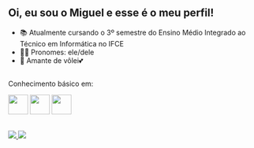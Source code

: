  ## Oi, eu sou o Miguel e esse é o meu perfil!

- 📚 Atualmente cursando o 3º semestre do Ensino Médio Integrado ao Técnico em Informática no IFCE
- 👨‍💻 Pronomes: ele/dele
- 🏐 Amante de vôlei💕



##  
Conhecimento básico em:
<div>
  
  <img heigth="40" width="40" src="https://cdn.jsdelivr.net/gh/devicons/devicon@latest/icons/python/python-original.svg" />
          
  <img height="40" width="40" src="https://cdn.jsdelivr.net/gh/devicons/devicon@latest/icons/java/java-original.svg" />

  <img height="40" width="40" src="https://cdn.jsdelivr.net/gh/devicons/devicon@latest/icons/javascript/javascript-original.svg" />
</div>

##
<div>
  <a href="https://www.instagram.com/_miguel.ds_/"> <img src="https://img.shields.io/badge/Instagram-E4405F?style=for-the-badge&logo=instagram&logoColor=white">
  <img src="https://img.shields.io/badge/Gmail-D14836?style=for-the-badge&logo=gmail&logoColor=white">
</div>
                    

